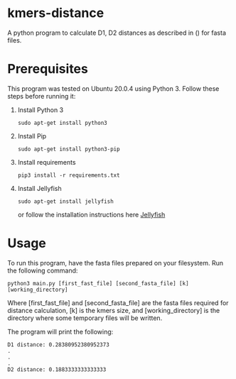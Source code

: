 # kmers-distance
A python program to calculate D1, D2 distances as described in () for fasta files.

# Prerequisites
This program was tested on Ubuntu 20.0.4 using Python 3. 
Follow these steps before running it:
1. Install Python 3 
   ```
   sudo apt-get install python3
   ```
2. Install Pip
   ```
   sudo apt-get install python3-pip
   ```
3. Install requirements
   ```
   pip3 install -r requirements.txt
   ```
4. Install Jellyfish
   ```
   sudo apt-get install jellyfish
   ```
    or follow the installation instructions here [Jellyfish](https://github.com/gmarcais/Jellyfish) 

# Usage
To run this program, have the fasta files prepared on your filesystem. 
Run the following command:
```
python3 main.py [first_fast_file] [second_fasta_file] [k] [working_directory]
```
Where [first_fast_file] and [second_fasta_file] are the fasta files required for distance calculation, [k] is the kmers size, and [working_directory] is the directory where some temporary files will be written. 

The program will print the following:
```
D1 distance: 0.28380952380952373
.
.
.
D2 distance: 0.1883333333333333
```